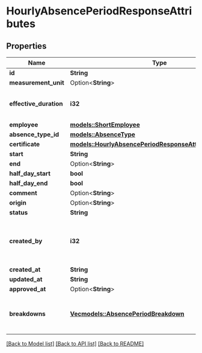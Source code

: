 # HourlyAbsencePeriodResponseAttributes

## Properties

Name | Type | Description | Notes
------------ | ------------- | ------------- | -------------
**id** | **String** |  | 
**measurement_unit** | Option<**String**> |  | [optional]
**effective_duration** | **i32** | Period effective duration in minutes | 
**employee** | [**models::ShortEmployee**](ShortEmployee.md) |  | 
**absence_type_id** | [**models::AbsenceType**](AbsenceType.md) |  | 
**certificate** | [**models::HourlyAbsencePeriodResponseAttributesCertificate**](HourlyAbsencePeriodResponseAttributes_certificate.md) |  | 
**start** | **String** |  | 
**end** | Option<**String**> |  | [optional]
**half_day_start** | **bool** |  | 
**half_day_end** | **bool** |  | 
**comment** | Option<**String**> |  | [optional]
**origin** | Option<**String**> |  | 
**status** | **String** |  | 
**created_by** | **i32** | ID of the employee who created the absence period. | 
**created_at** | **String** |  | 
**updated_at** | **String** |  | 
**approved_at** | Option<**String**> |  | [optional]
**breakdowns** | [**Vec<models::AbsencePeriodBreakdown>**](AbsencePeriodBreakdown.md) | Breakdowns of effective duration by day of absence. | 

[[Back to Model list]](../README.md#documentation-for-models) [[Back to API list]](../README.md#documentation-for-api-endpoints) [[Back to README]](../README.md)


